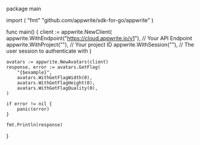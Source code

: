 package main

import (
    "fmt"
	"github.com/appwrite/sdk-for-go/appwrite"
)

func main() {
	client := appwrite.NewClient(
        appwrite.WithEndpoint("https://cloud.appwrite.io/v1"), // Your API Endpoint
        appwrite.WithProject(""), // Your project ID
        appwrite.WithSession(""), // The user session to authenticate with
    )

    avatars := appwrite.NewAvatars(client)
    response, error := avatars.GetFlag(
        "{$example}",
        avatars.WithGetFlagWidth(0),
        avatars.WithGetFlagHeight(0),
        avatars.WithGetFlagQuality(0),
    )

    if error != nil {
        panic(error)
    }

    fmt.Println(response)
}
